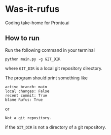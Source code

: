 # Was-it-rufus
Coding take-home for Pronto.ai
## How to run
Run the following command in your terminal
```
python main.py -g GIT_DIR
```
where `GIT_DIR` is a local git repository directory.

The program should print something like
```
active branch: main
local changes: False
recent commit: True
blame Rufus: True
```
or
```
Not a git repository.
```
if the `GIT_DIR` is not a directory of a git repository.
